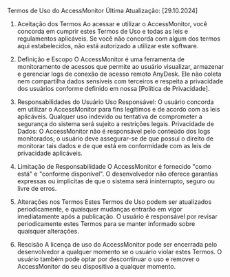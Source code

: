 Termos de Uso do AccessMonitor
Última Atualização: [29.10.2024]

1. Aceitação dos Termos
Ao acessar e utilizar o AccessMonitor, você concorda em cumprir estes Termos de Uso e todas as leis e regulamentos aplicáveis. Se você não concorda com algum dos termos aqui estabelecidos, não está autorizado a utilizar este software.

2. Definição e Escopo
O AccessMonitor é uma ferramenta de monitoramento de acessos que permite ao usuário visualizar, armazenar e gerenciar logs de conexão de acesso remoto AnyDesk. Ele não coleta nem compartilha dados sensíveis com terceiros e respeita a privacidade dos usuários conforme definido em nossa [Política de Privacidade].

3. Responsabilidades do Usuário
Uso Responsável: O usuário concorda em utilizar o AccessMonitor para fins legítimos e de acordo com as leis aplicáveis. Qualquer uso indevido ou tentativa de comprometer a segurança do sistema será sujeito a restrições legais.
Privacidade de Dados: O AccessMonitor não é responsável pelo conteúdo dos logs monitorados; o usuário deve assegurar-se de que possui o direito de monitorar tais dados e de que está em conformidade com as leis de privacidade aplicáveis.
4. Limitação de Responsabilidade
O AccessMonitor é fornecido "como está" e "conforme disponível". O desenvolvedor não oferece garantias expressas ou implícitas de que o sistema será ininterrupto, seguro ou livre de erros.

5. Alterações nos Termos
Estes Termos de Uso podem ser atualizados periodicamente, e quaisquer mudanças entrarão em vigor imediatamente após a publicação. O usuário é responsável por revisar periodicamente estes Termos para se manter informado sobre quaisquer alterações.

6. Rescisão
A licença de uso do AccessMonitor pode ser encerrada pelo desenvolvedor a qualquer momento se o usuário violar estes Termos. O usuário também pode optar por descontinuar o uso e remover o AccessMonitor do seu dispositivo a qualquer momento.

